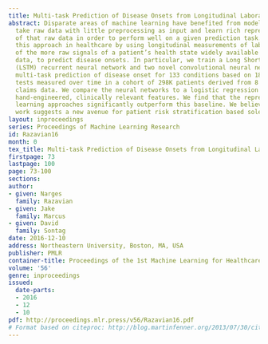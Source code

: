 ```yaml
---
title: Multi-task Prediction of Disease Onsets from Longitudinal Laboratory Tests
abstract: Disparate areas of machine learning have benefited from models that can
  take raw data with little preprocessing as input and learn rich representations
  of that raw data in order to perform well on a given prediction task. We evaluate
  this approach in healthcare by using longitudinal measurements of lab tests, one
  of the more raw signals of a patient’s health state widely available in clinical
  data, to predict disease onsets. In particular, we train a Long Short-Term Memory
  (LSTM) recurrent neural network and two novel convolutional neural networks for
  multi-task prediction of disease onset for 133 conditions based on 18 common lab
  tests measured over time in a cohort of 298K patients derived from 8 years of administrative
  claims data. We compare the neural networks to a logistic regression with several
  hand-engineered, clinically relevant features. We find that the representation-based
  learning approaches significantly outperform this baseline. We believe that our
  work suggests a new avenue for patient risk stratification based solely on lab results.
layout: inproceedings
series: Proceedings of Machine Learning Research
id: Razavian16
month: 0
tex_title: Multi-task Prediction of Disease Onsets from Longitudinal Laboratory Tests
firstpage: 73
lastpage: 100
page: 73-100
sections: 
author:
- given: Narges
  family: Razavian
- given: Jake
  family: Marcus
- given: David
  family: Sontag
date: 2016-12-10
address: Northeastern University, Boston, MA, USA
publisher: PMLR
container-title: Proceedings of the 1st Machine Learning for Healthcare Conference
volume: '56'
genre: inproceedings
issued:
  date-parts:
  - 2016
  - 12
  - 10
pdf: http://proceedings.mlr.press/v56/Razavian16.pdf
# Format based on citeproc: http://blog.martinfenner.org/2013/07/30/citeproc-yaml-for-bibliographies/
---
```

